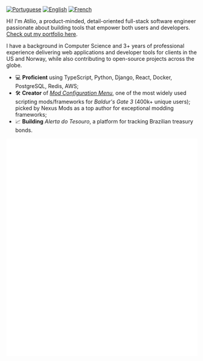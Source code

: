[![Portuguese](https://img.shields.io/badge/Portuguese-Native-brightgreen)](https://github.com/AtilioA)
[![English](https://img.shields.io/badge/English-C2-green)](https://github.com/AtilioA)
[![French](https://img.shields.io/badge/French-B1-yellow)](https://github.com/AtilioA)

Hi! I'm Atílio, a product-minded, detail-oriented full-stack software engineer passionate about building tools that empower both users and developers. [Check out my portfolio here](https://atilioa-portfolio.vercel.app/).

I have a background in Computer Science and 3+ years of professional experience delivering web applications and developer tools for clients in the US and Norway, while also contributing to open-source projects across the globe.
- 💻 **Proficient** using TypeScript, Python, Django, React, Docker,  PostgreSQL, Redis, AWS;
- 🛠️ **Creator** of [_Mod Configuration Menu_](https://www.nexusmods.com/baldursgate3/mods/9162), one of the most widely used scripting mods/frameworks for *Baldur's Gate 3* (400k+ unique users); picked by Nexus Mods as a top author for exceptional modding frameworks;
- 📈 **Building** _Alerta do Tesouro_, a platform for tracking Brazilian treasury bonds.

[![Metrics](https://github.com/AtilioA/AtilioA/blob/master/github-metrics.svg)](https://github.com/AtilioA)
